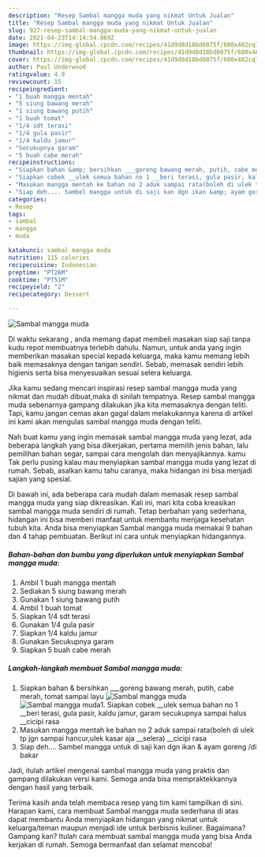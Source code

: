 ```yaml
---
description: "Resep Sambal mangga muda yang nikmat Untuk Jualan"
title: "Resep Sambal mangga muda yang nikmat Untuk Jualan"
slug: 927-resep-sambal-mangga-muda-yang-nikmat-untuk-jualan
date: 2021-04-23T14:14:54.869Z
image: https://img-global.cpcdn.com/recipes/41d9d8d18bd6075f/680x482cq70/sambal-mangga-muda-foto-resep-utama.jpg
thumbnail: https://img-global.cpcdn.com/recipes/41d9d8d18bd6075f/680x482cq70/sambal-mangga-muda-foto-resep-utama.jpg
cover: https://img-global.cpcdn.com/recipes/41d9d8d18bd6075f/680x482cq70/sambal-mangga-muda-foto-resep-utama.jpg
author: Paul Underwood
ratingvalue: 4.9
reviewcount: 15
recipeingredient:
- "1 buah mangga mentah"
- "5 siung bawang merah"
- "1 siung bawang putih"
- "1 buah tomat"
- "1/4 sdt terasi"
- "1/4 gula pasir"
- "1/4 kaldu jamur"
- "Secukupnya garam"
- "5 buah cabe merah"
recipeinstructions:
- "Siapkan bahan &amp; bersihkan ___goreng bawang merah, putih, cabe merah, tomat sampai layu"
- "Siapkan cobek __ulek semua bahan no 1 __beri terasi, gula pasir, kaldu jamur, garam secukupnya sampai halus __cicipi rasa"
- "Masukan mangga mentah ke bahan no 2 aduk sampai rata(boleh di ulek tp jgn sampai hancur,ulek kasar aja __selera) __cicipi rasa"
- "Siap deh.... Sambel mangga untuk di saji kan dgn ikan &amp; ayam goreng /di bakar"
categories:
- Resep
tags:
- sambal
- mangga
- muda

katakunci: sambal mangga muda 
nutrition: 115 calories
recipecuisine: Indonesian
preptime: "PT26M"
cooktime: "PT51M"
recipeyield: "2"
recipecategory: Dessert

---
```



![Sambal mangga muda](https://img-global.cpcdn.com/recipes/41d9d8d18bd6075f/680x482cq70/sambal-mangga-muda-foto-resep-utama.jpg)

Di waktu  sekarang , anda memang dapat membeli masakan siap saji tanpa kudu repot membuatnya terlebih dahulu. Namun, untuk anda yang ingin memberikan masakan special kepada keluarga, maka kamu memang lebih baik memasaknya dengan tangan sendiri. Sebab, memasak sendiri lebih higienis serta bisa menyesuaikan sesuai selera keluarga.

Jika kamu sedang mencari inspirasi resep sambal mangga muda yang nikmat dan mudah dibuat,maka di sinilah tempatnya. Resep sambal mangga muda  sebenarnya gampang dilakukan jika kita memasaknya dengan teliti. Tapi, kamu jangan cemas akan gagal dalam melakukannya 
karena di artikel ini kami akan mengulas sambal mangga muda dengan teliti.  



Nah buat kamu yang ingin memasak sambal mangga muda yang lezat, ada beberapa langkah yang bisa dikerjakan, pertama memilih jenis bahan, lalu pemilihan bahan segar, sampai cara mengolah dan menyajikannya. kamu Tak perlu pusing kalau mau menyiapkan sambal mangga muda yang lezat di rumah. Sebab, asalkan kamu  tahu caranya, maka hidangan ini bisa menjadi sajian yang spesial.

Di bawah ini, ada beberapa cara mudah dalam memasak resep sambal mangga muda yang siap dikreasikan. Kali ini, mari kita coba kreasikan sambal mangga muda sendiri di rumah. Tetap berbahan yang sederhana, hidangan ini bisa memberi manfaat untuk membantu menjaga kesehatan tubuh kita. Anda bisa menyiapkan Sambal mangga muda memakai 9 bahan dan 4 tahap pembuatan. Berikut ini cara untuk menyiapkan hidangannya.

<!--inarticleads1-->

##### Bahan-bahan dan bumbu yang diperlukan untuk menyiapkan Sambal mangga muda:

1. Ambil 1 buah mangga mentah
1. Sediakan 5 siung bawang merah
1. Gunakan 1 siung bawang putih
1. Ambil 1 buah tomat
1. Siapkan 1/4 sdt terasi
1. Gunakan 1/4 gula pasir
1. Siapkan 1/4 kaldu jamur
1. Gunakan Secukupnya garam
1. Siapkan 5 buah cabe merah




<!--inarticleads2-->

##### Langkah-langkah membuat Sambal mangga muda:

1. Siapkan bahan &amp; bersihkan ___goreng bawang merah, putih, cabe merah, tomat sampai layu
<img src="https://img-global.cpcdn.com/steps/ac431c9d9c2d3d42/160x128cq70/sambal-mangga-muda-langkah-memasak-1-foto.jpg" alt="Sambal mangga muda"><img src="https://img-global.cpcdn.com/steps/7f596fb6700e4e73/160x128cq70/sambal-mangga-muda-langkah-memasak-1-foto.jpg" alt="Sambal mangga muda">1. Siapkan cobek __ulek semua bahan no 1 __beri terasi, gula pasir, kaldu jamur, garam secukupnya sampai halus __cicipi rasa
1. Masukan mangga mentah ke bahan no 2 aduk sampai rata(boleh di ulek tp jgn sampai hancur,ulek kasar aja __selera) __cicipi rasa
1. Siap deh.... Sambel mangga untuk di saji kan dgn ikan &amp; ayam goreng /di bakar




Jadi, itulah artikel mengenai  sambal mangga muda  yang praktis dan gampang dilakukan versi kami. Semoga anda bisa mempraktekkannya dengan hasil yang terbaik. 

Terima kasih anda telah membaca resep yang tim kami tampilkan di sini. Harapan kami, cara membuat  Sambal mangga muda sederhana di atas dapat membantu Anda menyiapkan hidangan yang nikmat untuk keluarga/teman maupun menjadi ide untuk berbisnis kuliner. Bagaimana? Gampang kan? Itulah cara membuat sambal mangga muda yang bisa Anda kerjakan di rumah. Semoga bermanfaat dan selamat mencoba!

